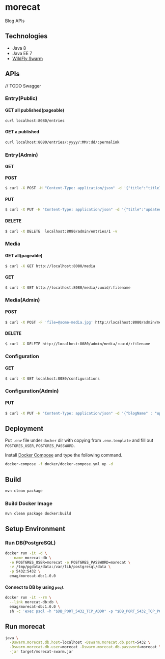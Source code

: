 # morecat

Blog APIs

## Technologies

* Java 8
* Java EE 7
* [WildFly Swarm](http://wildfly-swarm.io/)

## APIs

// TODO Swagger

### Entry(Public)

#### GET all published(pageable)

``` sh
curl localhost:8080/entries
```

#### GET a published

``` sh
curl localhost:8080/entries/:yyyy/:MM/:dd/:permalink
```

### Entry(Admin)

#### GET

#### POST

``` sh
$ curl -X POST -H "Content-Type: application/json" -d '{"title":"title1", "permalink":"permalink1", "content":"content1","state":"PUBLIC", "format":"MARKDOWN"}' localhost:8080/admin/entries -v
```
#### PUT

``` sh
$ curl -X PUT -H "Content-Type: application/json" -d '{"title":"updated-title", "content":"updated-content", "permalink":"updated-permalink", "state":"PUBLIC", "format":"HTML"}'  localhost:8080/admin/entries/1 -v
```

#### DELETE

``` sh
$ curl -X DELETE  localhost:8080/admin/entries/1 -v
```

### Media

#### GET all(pageable)

``` sh
$ curl -X GET http://localhost:8080/media
```

#### GET

``` sh
$ curl -X GET http://localhost:8080/media/:uuid/:filename
```

### Media(Admin)

#### POST

``` sh
$ curl -X POST -F 'file=@some-media.jpg' http://localhost:8080/admin/media
```

#### DELETE

``` sh
$ curl -X DELETE http://localhost:8080/admin/media/:uuid/:filename
```

### Configuration

#### GET

``` sh
$ curl -X GET localhost:8080/configurations
```

### Configuration(Admin)

#### PUT

``` sh
$ curl -X PUT -H "Content-Type: application/json" -d '{"blogName" : "updated blog name", "blogDescription" : "updated blog description", "publicity" : true}' localhost:8080/admin/configurations -v
```

## Deployment

Put `.env` file under `docker` dir with copying from `.env.template` and fill out `POSTGRES_USER`, `POSTGRES_PASSWORD`.

Install [Docker Compose](https://docs.docker.com/compose/) and type the following command.

``` sh
docker-compose -f docker/docker-compose.yml up -d
```

## Build

``` sh
mvn clean package
```

### Build Docker Image

``` sh
mvn clean package docker:build
```

## Setup Environment

### Run DB(PostgreSQL)

``` sh
docker run -it -d \
  --name morecat-db \
  -e POSTGRES_USER=morecat -e POSTGRES_PASSWORD=morecat \
  -v /tmp/pgdata/data:/var/lib/postgresql/data \
  -p 5432:5432 \
  emag/morecat-db:1.0.0
```

#### Connect to DB by using `psql`

``` sh
docker run -it --rm \
  --link morecat-db:db \
  emag/morecat-db:1.0.0 \
  sh -c 'exec psql -h "$DB_PORT_5432_TCP_ADDR" -p "$DB_PORT_5432_TCP_PORT" -U morecat'
```

## Run morecat

``` sh
java \
  -Dswarm.morecat.db.host=localhost -Dswarm.morecat.db.port=5432 \
  -Dswarm.morecat.db.user=morecat -Dswarm.morecat.db.password=morecat \
  -jar target/morecat-swarm.jar
```
